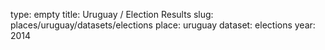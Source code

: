 type: empty
title: Uruguay / Election Results
slug: places/uruguay/datasets/elections
place: uruguay
dataset: elections
year: 2014
